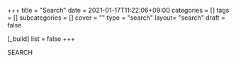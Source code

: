 +++
title = "Search"
date = 2021-01-17T11:22:06+09:00
categories = []
tags = []
subcategories = []
cover = ""
type = "search"
layout= "search"
draft = false

[_build]
    list = false
+++

SEARCH